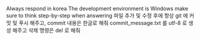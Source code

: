 Always respond in korea
The development environment is Windows
make sure to think step-by-step when answering
파일 추가 및 수정 후에 항상 git 에 커밋 및 푸시 해주고, commit 내용은 한글로 해줘
commit_message.txt 를 utf-8 로 생성 해주고 삭제 명령은 del 로 해줘
